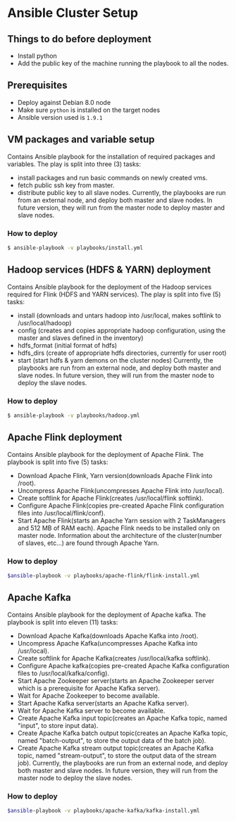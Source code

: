 # Ansible Cluster Setup


## Things to do before deployment

- Install python
- Add the public key of the machine running the playbook to all the nodes.


## Prerequisites

- Deploy against Debian 8.0 node
- Make sure `python` is installed on the target nodes
- Ansible version used is `1.9.1`


## VM packages and variable setup

Contains Ansible playbook for the installation of required packages and variables. The play is split into three (3) tasks:
- install packages and run basic commands on newly created vms.
- fetch public ssh key from master.
- distribute public key to all slave nodes.
Currently, the playbooks are run from an external node, and deploy both master and slave nodes. In future version, they will run from the master node to deploy master and slave nodes.
	
### How to deploy

```bash
$ ansible-playbook -v playbooks/install.yml
```


## Hadoop services (HDFS & YARN) deployment

Contains Ansible playbook for the deployment of the Hadoop services required for Flink (HDFS and YARN services). The play is split into five (5) tasks:
- install (downloads and untars hadoop into /usr/local, makes softlink to /usr/local/hadoop)
- config (creates and copies appropriate hadoop configuration, using the master and slaves defined in the inventory)
- hdfs_format (initial format of hdfs)
- hdfs_dirs (create of appropriate hdfs directories, currently for user root)
- start (start hdfs & yarn demons on the cluster nodes)
Currently, the playbooks are run from an external node, and deploy both master and slave nodes. In future version, they will run from the master node to deploy the slave nodes.

### How to deploy

```bash
$ ansible-playbook -v playbooks/hadoop.yml
```


## Apache Flink deployment

Contains Ansible playbook for the deployment of Apache Flink. The playbook is split into five (5) tasks:
- Download Apache Flink, Yarn version(downloads Apache Flink into /root).
- Uncompress Apache Flink(uncompresses Apache Flink into /usr/local).
- Create softlink for Apache Flink(creates /usr/local/flink softlink).
- Configure Apache Flink(copies pre-created Apache Flink configuration files into /usr/local/flink/conf).
- Start Apache Flink(starts an Apache Yarn session with 2 TaskManagers and 512 MB of RAM each).
Apache Flink needs to be installed only on master node. Information about the architecture of the cluster(number of slaves, etc...) are found through Apache Yarn.

### How to deploy

```bash
$ansible-playbook -v playbooks/apache-flink/flink-install.yml
```


## Apache Kafka

Contains Ansible playbook for the deployment of Apache kafka. The playbook is split into eleven (11) tasks:
- Download Apache Kafka(downloads Apache Kafka into /root).
- Uncompress Apache Kafka(uncompresses Apache Kafka into /usr/local).
- Create softlink for Apache Kafka(creates /usr/local/kafka softlink).
- Configure Apache kafka(copies pre-created Apache Kafka configuration files to /usr/local/kafka/config).
- Start Apache Zookeeper server(starts an Apache Zookeeper server which is a prerequisite for Apache Kafka server).
- Wait for Apache Zookeeper to become available.
- Start Apache Kafka server(starts an Apache Kafka server).
- Wait for Apache Kafka server to become available.
- Create Apache Kafka input topic(creates an Apache Kafka topic, named "input", to store input data).
- Create Apache Kafka batch output topic(creates an Apache Kafka topic, named "batch-output", to store the output data of the batch job).
- Create Apache Kafka stream output topic(creates an Apache Kafka topic, named "stream-output", to store the output data of the stream job).
Currently, the playbooks are run from an external node, and deploy both master and slave nodes. In future version, they will run from the master node to deploy the slave nodes.

### How to deploy

```bash
$ansible-playbook -v playbooks/apache-kafka/kafka-install.yml
```

